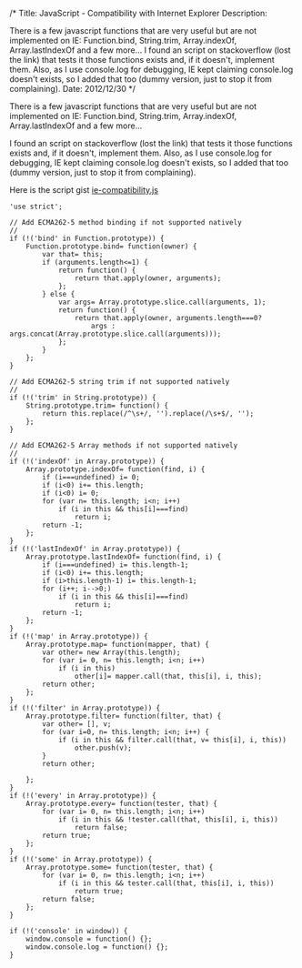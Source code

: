 /*
Title: JavaScript - Compatibility with Internet Explorer
Description: <p>There is a few javascript functions that are very useful but are not implemented on IE: Function.bind, String.trim, Array.indexOf, Array.lastIndexOf and a few more... I found an script on stackoverflow (lost the link) that tests it those functions exists and, if it doesn't, implement them. Also, as I use console.log for debugging, IE kept claiming console.log doesn't exists, so I added that too (dummy version, just to stop it from complaining).
Date: 2012/12/30
*/

There is a few javascript functions that are very useful but are not implemented on IE: Function.bind, String.trim, Array.indexOf, Array.lastIndexOf and a few more...



I found an script on stackoverflow (lost the link) that tests it those functions exists and, if it doesn't, implement them. Also, as I use console.log for debugging, IE kept claiming console.log doesn't exists, so I added that too (dummy version, just to stop it from complaining).



Here is the script gist [ie-compatibility.js](https://gist.github.com/dmelo/dbbfbc7ea11bad41c3e2)


    'use strict';

    // Add ECMA262-5 method binding if not supported natively
    //
    if (!('bind' in Function.prototype)) {
        Function.prototype.bind= function(owner) {
            var that= this;
            if (arguments.length<=1) {
                return function() {
                    return that.apply(owner, arguments);
                };
            } else {
                var args= Array.prototype.slice.call(arguments, 1);
                return function() {
                    return that.apply(owner, arguments.length===0?
                        args : args.concat(Array.prototype.slice.call(arguments)));
                };
            }
        };
    }

    // Add ECMA262-5 string trim if not supported natively
    //
    if (!('trim' in String.prototype)) {
        String.prototype.trim= function() {
            return this.replace(/^\s+/, '').replace(/\s+$/, '');
        };
    }

    // Add ECMA262-5 Array methods if not supported natively
    //
    if (!('indexOf' in Array.prototype)) {
        Array.prototype.indexOf= function(find, i) {
            if (i===undefined) i= 0;
            if (i<0) i+= this.length;
            if (i<0) i= 0;
            for (var n= this.length; i<n; i++)
                if (i in this && this[i]===find)
                    return i;
            return -1;
        };
    }
    if (!('lastIndexOf' in Array.prototype)) {
        Array.prototype.lastIndexOf= function(find, i) {
            if (i===undefined) i= this.length-1;
            if (i<0) i+= this.length;
            if (i>this.length-1) i= this.length-1;
            for (i++; i-->0;) 
                if (i in this && this[i]===find)
                    return i;
            return -1;
        };
    }
    if (!('map' in Array.prototype)) {
        Array.prototype.map= function(mapper, that) {
            var other= new Array(this.length);
            for (var i= 0, n= this.length; i<n; i++)
                if (i in this)
                    other[i]= mapper.call(that, this[i], i, this);
            return other;
        };
    }
    if (!('filter' in Array.prototype)) {
        Array.prototype.filter= function(filter, that) {
            var other= [], v;
            for (var i=0, n= this.length; i<n; i++) {
                if (i in this && filter.call(that, v= this[i], i, this))
                    other.push(v);
            }
            return other;

        };
    }
    if (!('every' in Array.prototype)) {
        Array.prototype.every= function(tester, that) {
            for (var i= 0, n= this.length; i<n; i++)
                if (i in this && !tester.call(that, this[i], i, this))
                    return false;
            return true;
        };
    }
    if (!('some' in Array.prototype)) {
        Array.prototype.some= function(tester, that) {
            for (var i= 0, n= this.length; i<n; i++)
                if (i in this && tester.call(that, this[i], i, this))
                    return true;
            return false;
        };
    }

    if (!('console' in window)) {
        window.console = function() {};
        window.console.log = function() {};
    }
